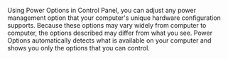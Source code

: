 <Token xmlns:xlink="http://www.w3.org/1999/xlink">Using Power Options in Control Panel, you can adjust any power management option that your computer's unique hardware configuration supports. Because these options may vary widely from computer to computer, the options described may differ from what you see. Power Options automatically detects what is available on your computer and shows you only the options that you can control.</Token>